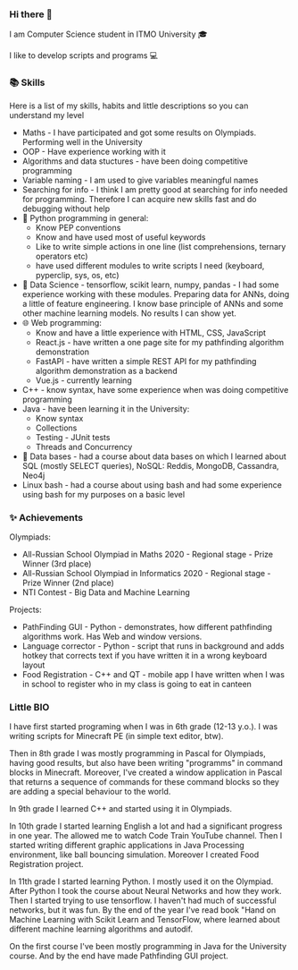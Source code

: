 ### Hi there 👋

I am Computer Science student in ITMO University 🎓

I like to develop scripts and programs 💻

### 📚 Skills

Here is a list of my skills, habits and little descriptions so you can understand my level

- Maths - I have participated and got some results on Olympiads. Performing well in the University
- OOP - Have experience working with it
- Algorithms and data stuctures - have been doing competitive programming
- Variable naming - I am used to give variables meaningful names
- Searching for info - I think I am pretty good at searching for info needed for programming. 
Therefore I can acquire new skills fast and do debugging without help
- 🐍 Python programming in general:
  - Know PEP conventions
  - Know and have used most of useful keywords
  - Like to write simple actions in one line (list comprehensions, ternary operators etc)
  - have used different modules to write scripts I need (keyboard, pyperclip, sys, os, etc)
- 🤖 Data Science - tensorflow, scikit learn, numpy, pandas - 
I had some experience working with these modules. Preparing data for ANNs, doing a little of feature engineering. 
I know base principle of ANNs and some other machine learning models. No results I can show yet.
- 🌐 Web programming: 
  - Know and have a little experience with HTML, CSS, JavaScript 
  - React.js - have written a one page site for my pathfinding algorithm demonstration
  - FastAPI - have written a simple REST API for my pathfinding algorithm demonstration as a backend
  - Vue.js - currently learning
- C++ - know syntax, have some experience when was doing competitive programming
- Java - have been learning it in the University:
  - Know syntax
  - Collections
  - Testing - JUnit tests
  - Threads and Concurrency
- 💾 Data bases - had a course about data bases on which I learned about SQL (mostly SELECT queries), NoSQL: Reddis, MongoDB, Cassandra, Neo4j
- Linux bash - had a course about using bash and had some experience using bash for my purposes on a basic level


### ✨ Achievements

Olympiads:
- All-Russian School Olympiad in Maths 2020 - Regional stage - Prize Winner (3rd place)
- All-Russian School Olympiad in Informatics 2020 - Regional stage - Prize Winner (2nd place)
- NTI Contest - Big Data and Machine Learning

Projects:
- PathFinding GUI - Python - demonstrates, how different pathfinding algorithms work. Has Web and window versions.
- Language corrector - Python - script that runs in background and adds hotkey that corrects text if you have written it in a wrong keyboard layout
- Food Registration - C++ and QT - mobile app I have written when I was in school to register who in my class is going to eat in canteen


### Little BIO

I have first started programing when I was in 6th grade (12-13 y.o.). I was writing scripts for Minecraft PE (in simple text editor, btw). 

Then in 8th grade I was mostly programming in Pascal for Olympiads, having good results, but also have been writing "programms" in command blocks in Minecraft. 
Moreover, I've created a window application in Pascal that returns a sequence of commands for these command blocks so they are adding a special behaviour to the world.

In 9th grade I learned C++ and started using it in Olympiads.

In 10th grade I started learning English a lot and had a significant progress in one year. The allowed me to watch Code Train YouTube channel. 
Then I started writing different graphic applications in Java Processing environment, like ball bouncing simulation.
Moreover I created Food Registration project.

In 11th grade I started learning Python. I mostly used it on the Olympiad. After Python I took the course about Neural Networks and how they work. Then I started trying to use tensorflow. I haven't had much of successful networks, but it was fun. By the end of the year I've read book "Hand on Machine Learning with Scikit Learn and TensorFlow, where learned about different machine learning algorithms and autodif.

On the first course I've been mostly programming in Java for the University course. And by the end have made Pathfinding GUI project.


<!--
**anprowh/anprowh** is a ✨ _special_ ✨ repository because its `README.md` (this file) appears on your GitHub profile.

Here are some ideas to get you started:

- 🔭 I’m currently working on ...
- 🌱 I’m currently learning ...
- 👯 I’m looking to collaborate on ...
- 🤔 I’m looking for help with ...
- 💬 Ask me about ...
- 📫 How to reach me: ...
- 😄 Pronouns: ...
- ⚡ Fun fact: ...
-->
